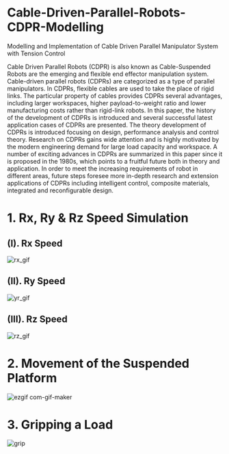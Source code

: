 # Cable-Driven-Parallel-Robots-CDPR-Modelling
Modelling and Implementation of Cable Driven Parallel Manipulator System with Tension Control

Cable Driven Parallel Robots (CDPR) is also known as Cable-Suspended Robots are the emerging and flexible end effector manipulation system. Cable-driven parallel robots (CDPRs) are categorized as a type of parallel manipulators. In CDPRs, flexible cables are used to take the place of rigid links. The particular property of cables provides CDPRs several advantages, including larger workspaces, higher payload-to-weight ratio and lower manufacturing costs rather than rigid-link robots. In this paper, the history of the development of CDPRs is introduced and several successful latest application cases of CDPRs are presented. The theory development of CDPRs is introduced focusing on design, performance analysis and control theory. Research on CDPRs gains wide attention and is highly motivated by the modern engineering demand for large load capacity and workspace. A number of exciting advances in CDPRs are summarized in this paper since it is proposed in the 1980s, which points to a fruitful future both in theory and application. In order to meet the increasing requirements of robot in different areas, future steps foresee more in-depth research and extension applications of CDPRs including intelligent control, composite materials, integrated and reconfigurable design.



# 1. Rx, Ry & Rz Speed Simulation
## (I). Rx Speed
![rx_gif](https://user-images.githubusercontent.com/82173562/120221714-817a7c80-c25c-11eb-9f2c-40240dfc0759.gif)

## (II). Ry Speed
![yr_gif](https://user-images.githubusercontent.com/82173562/120221785-9fe07800-c25c-11eb-8b88-f4f4eb9430d7.gif)

## (III). Rz Speed
![rz_gif](https://user-images.githubusercontent.com/82173562/120221821-ae2e9400-c25c-11eb-8098-3c47e2d7ff07.gif)





# 2. Movement of the Suspended Platform
![ezgif com-gif-maker](https://user-images.githubusercontent.com/82173562/120221346-df5a9480-c25b-11eb-95d6-bd6ba6ace981.gif)


# 3. Gripping a Load
![grip](https://user-images.githubusercontent.com/82173562/120221954-dfa75f80-c25c-11eb-91c0-27661fcc3fcd.gif)




